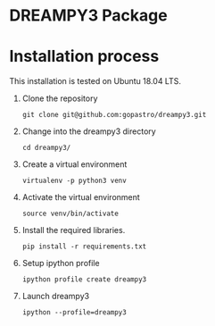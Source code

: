 # DREAMPY3 Package
# Installation process

This installation is tested on Ubuntu 18.04 LTS.

1. Clone the repository
    ```
    git clone git@github.com:gopastro/dreampy3.git
    ```

2. Change into the dreampy3 directory
    ```
    cd dreampy3/
    ```

3. Create a virtual environment
    ```
    virtualenv -p python3 venv
    ```

4. Activate the virtual environment
    ```
    source venv/bin/activate
    ```

5. Install the required libraries.
    ```
    pip install -r requirements.txt
    ```

6. Setup ipython profile
   ```
   ipython profile create dreampy3
   ```

7. Launch dreampy3
   ```
   ipython --profile=dreampy3
   ```

